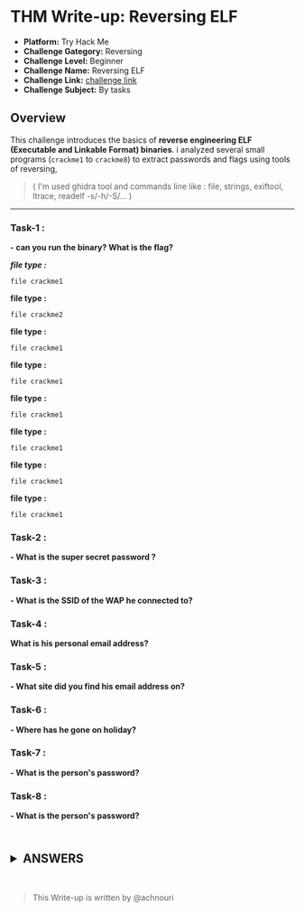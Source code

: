 # THM Write-up: Reversing ELF

- **Platform:**  Try Hack Me   
- **Challenge Gategory:** Reversing 
- **Challenge Level:** Beginner
- **Challenge Name:** Reversing ELF  
- **Challenge Link:** [challenge link](https://tryhackme.com/room/reverselfiles)   
- **Challenge Subject:**  By tasks


## Overview
This challenge introduces the basics of **reverse engineering ELF (Executable and Linkable Format) binaries**. 
i analyzed several small programs (`crackme1` to `crackme8`) to extract passwords and flags using tools of reversing,

>( I'm used ghidra tool and commands line like : file, strings, exiftool, ltrace, readelf -s/-h/-S/... )

---

### Task-1 :
**- can you run the binary? What is the flag?**


***file type :***
```
file crackme1
```





**file type :**
```
file crackme2
```
**file type :**
```
file crackme1
```
**file type :**
```
file crackme1
```
**file type :**
```
file crackme1
```
**file type :**
```
file crackme1
```
**file type :**
```
file crackme1
```
**file type :**
```
file crackme1
```

   
### Task-2 :
**- What is the super secret password ?**

### Task-3 :
**- What is the SSID of the WAP he connected to?**

### Task-4 :
**What is his personal email address?**

### Task-5 :
**- What site did you find his email address on?**

### Task-6 :
**- Where has he gone on holiday?**

### Task-7 :
**- What is the person's password?**

### Task-8 :
**- What is the person's password?**


<br><details><summary>ANSWERS</summary>By reading this write-up, you can obtain the flag and learn how it was found</details>
---


<br>

>This Write-up is written by @achnouri







